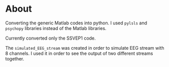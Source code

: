 # About

Converting the generic Matlab codes into python.
 I used `pylsls` and `psychopy` libraries instead of the Matlab libraries.

Currently converted only the SSVEP1 code.

The `simulated_EEG_stream` was created in order to 
simulate EEG stream with 8 channels. I used it 
in order to see the output of two different streams
together.